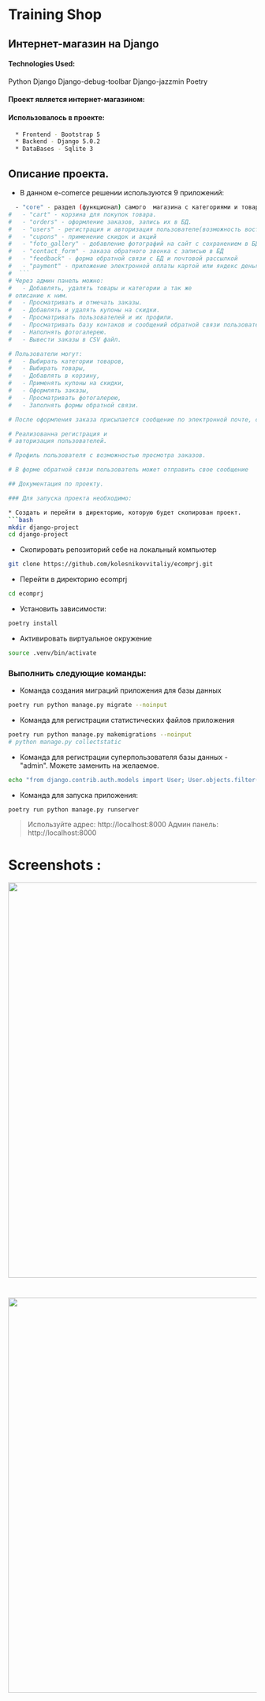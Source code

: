 # Training Shop
## Интернет-магазин на Django

#### Technologies Used:
Python
Django
Django-debug-toolbar
Django-jazzmin
Poetry
#### Проект является интернет-магазином:
#### Использовалось в проекте:
```bash
  * Frontend - Bootstrap 5
  * Backend - Django 5.0.2
  * DataBases - Sqlite 3
```
## Описание проекта.

*  В данном e-comerce решении используются 9 приложений:
```bash
  - "core" - раздел (функционал) самого  магазина с категориями и товарами.  
#   - "cart" - корзина для покупок товара.
#   - "orders" - оформление заказов, запись их в БД.
#   - "users" - регистрация и авторизация пользователе(возможность востановить пароль или изменить наомер ntktajyf)
#   - "cupons" - применение скидок и акций
#   - "foto_gallery" - добавление фотографий на сайт с сохранением в БД
#   - "contact_form" - заказа обратного звонка с записью в БД
#   - "feedback" - форма обратной связи с БД и почтовой рассылкой 
#   - "payment" - приложение электронной оплаты картой или яндекс деньгами в данном случае настроина но отключенна
#  ``` 
# Через админ панель можно:
#   - Добавлять, удалять товары и категории а так же 
# описание к ним.
#   - Просматривать и отмечать заказы.
#   - Добавлять и удалять купоны на скидки.
#   - Просматривать пользователей и их профили.
#   - Просматривать базу контаков и сообщений обратной связи пользователей,
#   - Наполнять фотогалерею.
#   - Вывести заказы в CSV файл.

# Пользователи могут:
#   - Выбирать категории товаров,
#   - Выбирать товары, 
#   - Добавлять в корзину, 
#   - Применять купоны на скидки, 
#   - Оформлять заказы,
#   - Просматривать фотогалерею,
#   - Заполнять формы обратной связи. 

# После оформления заказа присылается сообщение по электронной почте, с деталями заказа а так же PDF файл. 

# Реализованна регистрация и 
# авторизация пользователей.

# Профиль пользователя с возможностью просмотра заказов.

# В форме обратной связи пользователь может отправить свое сообщение

## Документация по проекту.

### Для запуска проекта необходимо:

* Создать и перейти в директорию, которую будет скопирован проект.
```bash
mkdir django-project
cd django-project
```
* Скопировать репозиторий себе на локальный компьютер
```bash
git clone https://github.com/kolesnikovvitaliy/ecomprj.git
```
* Перейти в директорию ecomprj
```bash
cd ecomprj
```

* Установить зависимости:
```bash
poetry install
```

* Активировать виртуальное окружение 
```bash
source .venv/bin/activate 
```

### Выполнить следующие команды:

* Команда создания миграций приложения для базы данных
```bash
poetry run python manage.py migrate --noinput
```
* Команда для регистрации статистических файлов приложения 
```bash
poetry run python manage.py makemigrations --noinput
# python manage.py collectstatic
```
* Команда для регистрации суперпользователя базы данных - "admin". Можете заменить на желаемое.
```bash
echo "from django.contrib.auth.models import User; User.objects.filter(username='admin').exists() or User.objects.create_superuser('admin', '','admin' )" | poetry run python manage.py shell
```
* Команда для запуска приложения:
```bash
poetry run python manage.py runserver
```
> Используйте адрес: http://localhost:8000
> Админ панель: http://localhost:8000

# Screenshots :

<div class="img-div">
  <img src="https://github.com/kolesnikovvitaliy/ecomprj/blob/main/docs/img/scrin_site.png" width="800"/>
</div>

#

<div class="img-div">
  <img src="https://github.com/kolesnikovvitaliy/ecomprj/blob/main/docs/img/scrin_admin.png" width="800"/>
</div>

